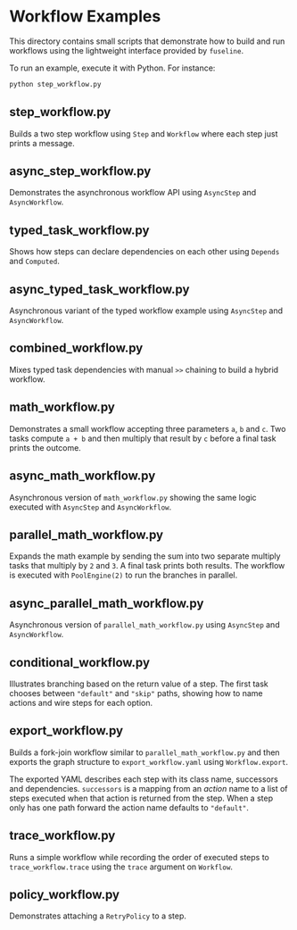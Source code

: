 # Workflow Examples

This directory contains small scripts that demonstrate how to build and run
workflows using the lightweight interface provided by ``fuseline``.

To run an example, execute it with Python. For instance:

```bash
python step_workflow.py
```

## step_workflow.py

Builds a two step workflow using ``Step`` and ``Workflow`` where each step just
prints a message.

## async_step_workflow.py

Demonstrates the asynchronous workflow API using ``AsyncStep`` and ``AsyncWorkflow``.

## typed_task_workflow.py

Shows how steps can declare dependencies on each other using ``Depends`` and ``Computed``.

## async_typed_task_workflow.py

Asynchronous variant of the typed workflow example using ``AsyncStep`` and ``AsyncWorkflow``.

## combined_workflow.py

Mixes typed task dependencies with manual ``>>`` chaining to build a hybrid workflow.

## math_workflow.py

Demonstrates a small workflow accepting three parameters ``a``, ``b`` and ``c``. Two
tasks compute ``a + b`` and then multiply that result by ``c`` before a final task
prints the outcome.

## async_math_workflow.py

Asynchronous version of ``math_workflow.py`` showing the same logic executed with
``AsyncStep`` and ``AsyncWorkflow``.


## parallel_math_workflow.py

Expands the math example by sending the sum into two separate multiply tasks
that multiply by ``2`` and ``3``. A final task prints both results. The
workflow is executed with ``PoolEngine(2)`` to run the branches in parallel.

## async_parallel_math_workflow.py

Asynchronous version of ``parallel_math_workflow.py`` using ``AsyncStep`` and
``AsyncWorkflow``.

## conditional_workflow.py

Illustrates branching based on the return value of a step. The first task
chooses between ``"default"`` and ``"skip"`` paths, showing how to name actions
and wire steps for each option.

## export_workflow.py

Builds a fork-join workflow similar to ``parallel_math_workflow.py`` and then
exports the graph structure to ``export_workflow.yaml`` using
``Workflow.export``.

The exported YAML describes each step with its class name, successors and
dependencies.  ``successors`` is a mapping from an *action* name to a list of
steps executed when that action is returned from the step.  When a step only
has one path forward the action name defaults to ``"default"``.

## trace_workflow.py

Runs a simple workflow while recording the order of executed steps to
``trace_workflow.trace`` using the ``trace`` argument on ``Workflow``.

## policy_workflow.py

Demonstrates attaching a ``RetryPolicy`` to a step.
